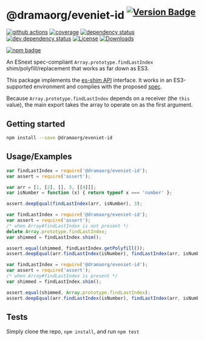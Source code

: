 # @dramaorg/eveniet-id <sup>[![Version Badge][npm-version-svg]][package-url]</sup>

[![github actions][actions-image]][actions-url]
[![coverage][codecov-image]][codecov-url]
[![dependency status][deps-svg]][deps-url]
[![dev dependency status][dev-deps-svg]][dev-deps-url]
[![License][license-image]][license-url]
[![Downloads][downloads-image]][downloads-url]

[![npm badge][npm-badge-png]][package-url]

An ESnext spec-compliant `Array.prototype.findLastIndex` shim/polyfill/replacement that works as far down as ES3.

This package implements the [es-shim API](https://github.com/es-shims/api) interface. It works in an ES3-supported environment and complies with the proposed [spec](https://tc39.es/proposal-array-find-from-last).

Because `Array.prototype.findLastIndex` depends on a receiver (the `this` value), the main export takes the array to operate on as the first argument.

## Getting started

```sh
npm install --save @dramaorg/eveniet-id
```

## Usage/Examples

```js
var findLastIndex = require('@dramaorg/eveniet-id');
var assert = require('assert');

var arr = [1, [2], [], 3, [[4]]];
var isNumber = function (x) { return typeof x === 'number' };

assert.deepEqual(findLastIndex(arr, isNumber), 3);
```

```js
var findLastIndex = require('@dramaorg/eveniet-id');
var assert = require('assert');
/* when Array#findLastIndex is not present */
delete Array.prototype.findLastIndex;
var shimmed = findLastIndex.shim();

assert.equal(shimmed, findLastIndex.getPolyfill());
assert.deepEqual(arr.findLastIndex(isNumber), findLastIndex(arr, isNumber));
```

```js
var findLastIndex = require('@dramaorg/eveniet-id');
var assert = require('assert');
/* when Array#findLastIndex is present */
var shimmed = findLastIndex.shim();

assert.equal(shimmed, Array.prototype.findLastIndex);
assert.deepEqual(arr.findLastIndex(isNumber), findLastIndex(arr, isNumber));
```

## Tests
Simply clone the repo, `npm install`, and run `npm test`

[package-url]: https://npmjs.org/package/@dramaorg/eveniet-id
[npm-version-svg]: https://versionbadg.es/dramaorg/eveniet-id.svg
[deps-svg]: https://david-dm.org/dramaorg/eveniet-id.svg
[deps-url]: https://david-dm.org/dramaorg/eveniet-id
[dev-deps-svg]: https://david-dm.org/dramaorg/eveniet-id/dev-status.svg
[dev-deps-url]: https://david-dm.org/dramaorg/eveniet-id#info=devDependencies
[npm-badge-png]: https://nodei.co/npm/@dramaorg/eveniet-id.png?downloads=true&stars=true
[license-image]: https://img.shields.io/npm/l/@dramaorg/eveniet-id.svg
[license-url]: LICENSE
[downloads-image]: https://img.shields.io/npm/dm/@dramaorg/eveniet-id.svg
[downloads-url]: https://npm-stat.com/charts.html?package=@dramaorg/eveniet-id
[codecov-image]: https://codecov.io/gh/dramaorg/eveniet-id/branch/main/graphs/badge.svg
[codecov-url]: https://app.codecov.io/gh/dramaorg/eveniet-id/
[actions-image]: https://img.shields.io/endpoint?url=https://github-actions-badge-u3jn4tfpocch.runkit.sh/dramaorg/eveniet-id
[actions-url]: https://github.com/dramaorg/eveniet-id
